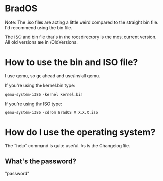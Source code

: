 # BradOS
Note: The .iso files are acting a little weird compared to the straight bin file.
I'd recommend using the bin file. 

The ISO and bin file that's in the root directory is the most current version. All old versions are in /OldVersions.

# How to use the bin and ISO file?

I use qemu, so go ahead and use/install qemu.

If you're using the kernel.bin type:

`qemu-system-i386 -kernel kernel.bin`

If you're using the ISO type:

`qemu-system-i386 -cdrom BradOS V X.X.X.iso`

# How do I use the operating system?

The "help" command is quite useful. As is the Changelog file. 

## What's the password?

"password"
